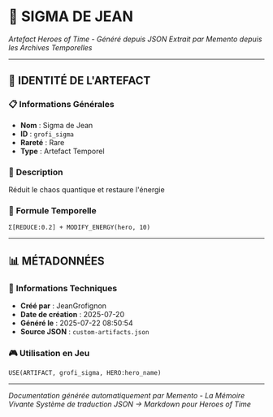 # 💎 **SIGMA DE JEAN**
*Artefact Heroes of Time - Généré depuis JSON*
*Extrait par Memento depuis les Archives Temporelles*

---

## 🌟 **IDENTITÉ DE L'ARTEFACT**

### 📋 **Informations Générales**
- **Nom** : Sigma de Jean
- **ID** : `grofi_sigma`
- **Rareté** : Rare
- **Type** : Artefact Temporel

### 📖 **Description**
Réduit le chaos quantique et restaure l'énergie


### 🔮 **Formule Temporelle**
```hots
Σ[REDUCE:0.2] + MODIFY_ENERGY(hero, 10)
```

---

## 📊 **MÉTADONNÉES**

### 🔧 **Informations Techniques**
- **Créé par** : JeanGrofignon
- **Date de création** : 2025-07-20
- **Généré le** : 2025-07-22 08:50:54
- **Source JSON** : `custom-artifacts.json`

### 🎮 **Utilisation en Jeu**
```hots
USE(ARTIFACT, grofi_sigma, HERO:hero_name)
```

---

*Documentation générée automatiquement par Memento - La Mémoire Vivante*
*Système de traduction JSON → Markdown pour Heroes of Time*
